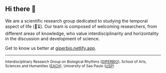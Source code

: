 ## Hi there 👋

We are a scientific research group dedicated to studying the temporal aspect of life (🌱⏳). Our team is composed of welcoming  researchers, from different areas of knowledge, who value interdisciplinarity and horizontality in the discussion and development of science.

Get to know us better at [giperbio.netlify.app](https://giperbio.netlify.app).

---

<sub>Interdisciplinary Research Group on Biological Rhythms ([GIPERBIO](https://giperbio.netlify.app)), School of Arts, Sciences and Humanities ([EACH](http://each.usp.br/)), University of Sao Paulo ([USP](http://usp.br/))</sub>

